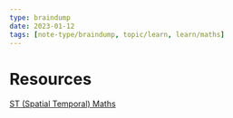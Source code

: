 ```yaml
---
type: braindump
date: 2023-01-12
tags: [note-type/braindump, topic/learn, learn/maths]
---
```


# Resources

[ST (Spatial Temporal) Maths](https://www.stmath.com)
